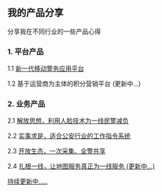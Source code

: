 ## 我的产品分享

分享我在不同行业的一些产品心得

### 1. 平台产品

1.1 [新一代移动警务应用平台](https://captiansu.github.io/CaptainSuDaily/nmpp-ppt)

1.2 基于运营商为主体的积分营销平台 (更新中...)



### **2. 业务产品**

2.1 [解放思想，利用人脸技术为一线民警减负](https://captiansu.github.io/CaptainSuDaily/docs/product/product-idea-share)

2.2 [实事求是，适合公安行业的工作指令系统](https://captiansu.github.io/CaptainSuDaily/docs/product/product-idea-share-task)

2.3 [开放生态，一次采集、全警共享](https://captiansu.github.io/CaptainSuDaily/docs/product/product-idea-share-task)

2.4 [扎根一线，让地图服务真正为一线服务 (更新中...)](https://captiansu.github.io/CaptainSuDaily/docs/product/product-idea-share-map)

[持续更新中.....](https://captiansu.github.io/CaptainSuDaily/docs/product/menu)

